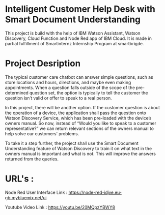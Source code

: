# Intelligent Customer Help Desk with Smart Document Understanding
This project is build with the help of IBM Watson Assistant, Watson Discovery, Cloud Function and Node Red app of IBM Cloud. It is made in partial fulfillment of Smartinternz Internship Program at smartbrigde.
# Project Desription
The typical customer care chatbot can answer simple questions, such as store locations and hours, directions, and maybe even making appointments. When a question falls outside of the scope of the pre-determined question set, the option is typically to tell the customer the question isn’t valid or offer to speak to a real person.

In this project, there will be another option. If the customer question is about the operation of a device, the application shall pass the question onto Watson Discovery Service, which has been pre-loaded with the device’s owners manual. So now, instead of “Would you like to speak to a customer representative?” we can return relevant sections of the owners manual to help solve our customers’ problems.

To take it a step further, the project shall use the Smart Document Understanding feature of Watson Discovery to train it on what text in the owners manual is important and what is not. This will improve the answers returned from the queries.
# URL's :
Node Red User Interface Link : https://node-red-idjve.eu-gb.mybluemix.net/ui

Youtube Video Link : https://youtu.be/20MQpzYBWY8

